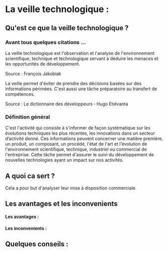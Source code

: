 # La veille technologique :

## Qu'est ce que la veille technologique ?

### Avant tous quelques citations ...

La veille technologique est l'observation et l'analyse de l'environnement scientifique, technique et technologique servant à déduire les menaces et les opportunités de développement.

Source : François Jakobiak

La veille permet d'éviter de prendre des décisions basées sur des informations périmées. C'est aussi une tâche préparatoire au transfert de compétences.

Source : Le dictionnaire des développeurs ‐ Hugo Etiévanta

### Définition général

C'est l'activité qui consiste à  s'informer de façon systématique sur les évolutions techniques les plus récentes, les innovations dans un secteur d’activité donné. Ces informations peuvent concerner une matière première, un produit, un composant, un procédé, l'état de l'art et l'évolution de l'environnement scientifique, technique, industriel ou commercial de l'entreprise. Cette tâche permet d'assurer le suivi du développement de nouvelles technologies ayant un impact sur nos activités.


## A quoi ca sert ? 

Cela a pour but d'analyser leur mise à disposition commerciale.

## Les avantages et les inconvenients 

#### Les avantages :

#### Les inconvenients :

## Quelques conseils :

